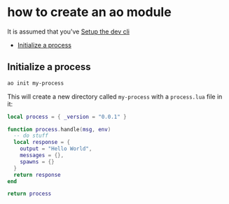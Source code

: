 # how to create an ao module

It is assumed that you've [Setup the dev cli](./how-to-setup-the-dev-cli.md)

<!-- toc -->

- [Initialize a process](#initialize-a-process)

<!-- tocstop -->

## Initialize a process

```zsh
ao init my-process
```

This will create a new directory called `my-process` with a `process.lua` file in it:

```lua
local process = { _version = "0.0.1" }

function process.handle(msg, env) 
  -- do stuff
  local response = {
    output = "Hello World",
    messages = {},
    spawns = {}
  }
  return response
end

return process
```